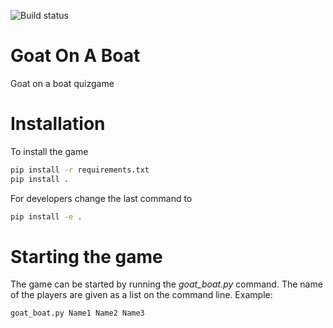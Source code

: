 ![Build status](https://travis-ci.org/davidkleiven/GoatOnABoat.svg?branch=master)
# Goat On A Boat
Goat on a boat quizgame

# Installation
To install the game
```bash
pip install -r requirements.txt
pip install .
```

For developers change the last command to
```bash
pip install -e .
```

# Starting the game
The game can be started by running the *goat_boat.py* command.
The name of the players are given as a list on the command line.
Example:
```bash
goat_boat.py Name1 Name2 Name3
```
